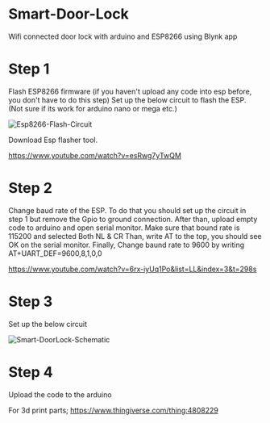 # Smart-Door-Lock
Wifi connected door lock with arduino and ESP8266 using Blynk app

# Step 1
Flash ESP8266 firmware (if you haven't upload any code into esp before, you don't have to do this step)
Set up the below circuit to flash the ESP. (Not sure if its work for arduino nano or mega etc.)

![Esp8266-Flash-Circuit](https://user-images.githubusercontent.com/47865653/112714415-576aae00-8eeb-11eb-8f9d-ad899ade438a.png)

Download Esp flasher tool.

https://www.youtube.com/watch?v=esRwg7yTwQM

# Step 2
Change baud rate of the ESP.
To do that you should set up the circuit in step 1 but remove the Gpio to ground connection.
After than, upload empty code to arduino and open serial monitor. Make sure that bound rate is 115200 and selected Both NL & CR
Than, write AT to the top, you should see OK on the serial monitor.
Finally, Change baund rate to 9600 by writing AT+UART_DEF=9600,8,1,0,0

https://www.youtube.com/watch?v=6rx-iyUq1Po&list=LL&index=3&t=298s

# Step 3
Set up the below circuit 

![Smart-DoorLock-Schematic](https://user-images.githubusercontent.com/47865653/112714149-158d3800-8eea-11eb-9509-98b1636e51c0.png)

# Step 4
Upload the code to the arduino

For 3d print parts;
https://www.thingiverse.com/thing:4808229
